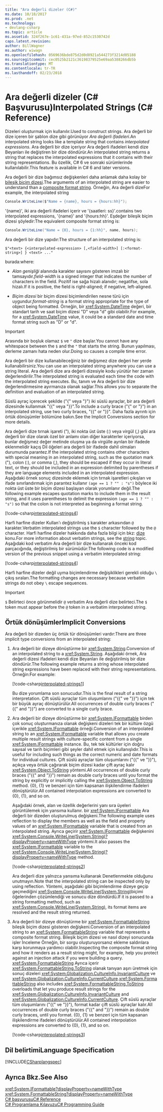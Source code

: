 ```yaml
---
title: "Ara değerli dizeler (C#)"
ms.date: 10/18/2017
ms.prod: .net
ms.technology:
- devlang-csharp
ms.topic: article
ms.assetid: 324f267e-1c61-431a-97ed-852c1530742d
caps.latest.revision: 
author: BillWagner
ms.author: wiwagn
ms.openlocfilehash: 0569636bde875d2d0d8921a544273f3214d05188
ms.sourcegitcommit: cec0525b2121c36198379525e69aa5388266db5b
ms.translationtype: MT
ms.contentlocale: tr-TR
ms.lasthandoff: 02/23/2018
---
```

# <a name="interpolated-strings-c-reference"></a><span data-ttu-id="40e9c-102">Ara değerli dizeler (C# Başvurusu)</span><span class="sxs-lookup"><span data-stu-id="40e9c-102">Interpolated Strings (C# Reference)</span></span>

<span data-ttu-id="40e9c-103">Dizeleri oluşturmak için kullanılır.</span><span class="sxs-lookup"><span data-stu-id="40e9c-103">Used to construct strings.</span></span>  <span data-ttu-id="40e9c-104">Ara değerli bir dize içeren bir şablon dize gibi görünüyor *Ara değerli ifadeleri*.</span><span class="sxs-lookup"><span data-stu-id="40e9c-104">An interpolated string looks like a template string that contains *interpolated expressions*.</span></span>  <span data-ttu-id="40e9c-105">Ara değerli bir dize içeriyor Ara değerli ifadeleri kendi dize Beyanları ile değiştiren bir dize döndürür.</span><span class="sxs-lookup"><span data-stu-id="40e9c-105">An interpolated string returns a string that replaces the interpolated expressions that it contains with their string representations.</span></span> <span data-ttu-id="40e9c-106">Bu özellik, C# 6 ve sonraki sürümlerinde kullanılabilir.</span><span class="sxs-lookup"><span data-stu-id="40e9c-106">This feature is available in C# 6 and later versions.</span></span>

<span data-ttu-id="40e9c-107">Ara değerli bir dize bağımsız değişkenleri daha anlamak daha kolay bir [bileşik biçim dizesi](../../../standard/base-types/composite-formatting.md#composite-format-string).</span><span class="sxs-lookup"><span data-stu-id="40e9c-107">The arguments of an interpolated string are easier to understand than a [composite format string](../../../standard/base-types/composite-formatting.md#composite-format-string).</span></span>  <span data-ttu-id="40e9c-108">Örneğin, Ara değerli dize</span><span class="sxs-lookup"><span data-stu-id="40e9c-108">For example, the interpolated string</span></span>  
  
```csharp  
Console.WriteLine($"Name = {name}, hours = {hours:hh}");
```  
<span data-ttu-id="40e9c-109">'{name}', iki ara değerli ifadeleri içerir ve '{saatleri: ss}'.</span><span class="sxs-lookup"><span data-stu-id="40e9c-109">contains two interpolated expressions, '{name}' and '{hours:hh}'.</span></span> <span data-ttu-id="40e9c-110">Eşdeğer bileşik biçim dizesi şöyledir:</span><span class="sxs-lookup"><span data-stu-id="40e9c-110">The equivalent composite format string is:</span></span>

```csharp
Console.WriteLine("Name = {0}, hours = {1:hh}", name, hours); 
```  

<span data-ttu-id="40e9c-111">Ara değerli bir dize yapıdır:</span><span class="sxs-lookup"><span data-stu-id="40e9c-111">The structure of an interpolated string is:</span></span>  
  
```  
$"<text> {<interpolated-expression> [,<field-width>] [:<format-string>] } <text> ..."  
```  

<span data-ttu-id="40e9c-112">burada:</span><span class="sxs-lookup"><span data-stu-id="40e9c-112">where:</span></span> 

- <span data-ttu-id="40e9c-113">*Alan genişliği* alanında karakter sayısını gösteren imzalı bir tamsayıdır.</span><span class="sxs-lookup"><span data-stu-id="40e9c-113">*field-width* is a signed integer that indicates the number of characters in the field.</span></span> <span data-ttu-id="40e9c-114">Pozitif ise sağa hizalı alanıdır; negatifse, sola hizalı.</span><span class="sxs-lookup"><span data-stu-id="40e9c-114">If it is positive, the field is right-aligned; if negative, left-aligned.</span></span> 

- <span data-ttu-id="40e9c-115">*Biçim dizesi* bir biçim dizesi biçimlendirilen nesne türü için uygundur.</span><span class="sxs-lookup"><span data-stu-id="40e9c-115">*format-string* is a format string appropriate for the type of object being formatted.</span></span> <span data-ttu-id="40e9c-116">Örneğin, bir <xref:System.DateTime> değeri, bir standart tarih ve saat biçim dizesi "D" veya "d" gibi olabilir.</span><span class="sxs-lookup"><span data-stu-id="40e9c-116">For example, for a <xref:System.DateTime> value, it could be a standard date and time format string such as "D" or "d".</span></span>

> [!IMPORTANT]
> <span data-ttu-id="40e9c-117">Arasında bir boşluk olamaz `$` ve `"` dize başlar.</span><span class="sxs-lookup"><span data-stu-id="40e9c-117">You cannot have any whitespace between the `$` and the `"` that starts the string.</span></span> <span data-ttu-id="40e9c-118">Bunun yapılması, derleme zamanı hata neden olur.</span><span class="sxs-lookup"><span data-stu-id="40e9c-118">Doing so causes a compile time error.</span></span>

 <span data-ttu-id="40e9c-119">Ara değerli bir dize kullanabileceğiniz bir değişmez dize değeri her yerde kullanabilirsiniz.</span><span class="sxs-lookup"><span data-stu-id="40e9c-119">You can use an interpolated string anywhere you can use a string literal.</span></span>  <span data-ttu-id="40e9c-120">Ara değerli dize ara değerli dizesiyle kodu yürütür her zaman değerlendirilir.</span><span class="sxs-lookup"><span data-stu-id="40e9c-120">The interpolated string is evaluated each time the code with the interpolated string executes.</span></span> <span data-ttu-id="40e9c-121">Bu, tanım ve Ara değerli bir dize değerlendirmesine ayırmanıza olanak sağlar.</span><span class="sxs-lookup"><span data-stu-id="40e9c-121">This allows you to separate the definition and evaluation of an interpolated string.</span></span>  
  
 <span data-ttu-id="40e9c-122">Süslü ayraç içerecek şekilde ("{" veya "}") iki süslü ayraçlar, bir ara değerli dizesinde kullanmak "{{" veya "}}".</span><span class="sxs-lookup"><span data-stu-id="40e9c-122">To include a curly brace ("{" or "}") in an interpolated string, use two curly braces, "{{" or "}}".</span></span>  <span data-ttu-id="40e9c-123">Daha fazla ayrıntı için örtük dönüşümler bölümüne bakın.</span><span class="sxs-lookup"><span data-stu-id="40e9c-123">See the Implicit Conversions section for more details.</span></span>  

<span data-ttu-id="40e9c-124">Ara değerli dize tırnak işareti ("), iki nokta üst üste (:) veya virgül (,) gibi ara değerli bir dize olarak özel bir anlamı olan diğer karakterler içeriyorsa, bunlar değişmez değer metinde oluşma ya da virgülle ayrılan bir ifadede eklenmelidir kaçış Dil öğeleri ara değerli bir ifadede dahil olmaları durumunda parantez.</span><span class="sxs-lookup"><span data-stu-id="40e9c-124">If the interpolated string contains other characters with special meaning in an interpolated string, such as the quotation mark ("), colon (:), or comma (,), they should be escaped if they occur in literal text, or they should be included in an expression delimited by parentheses if they are language elements included in an interpolated expression.</span></span> <span data-ttu-id="40e9c-125">Aşağıdaki örnek sonuç dizesinde eklemek için tırnak işaretleri çıkışları ve ifade sınırlandırmak için parantez kullanır `(age == 1 ? "" : "s")` böylece iki nokta üst üste bir biçim dizesi başlayan olarak yorumlanır değil.</span><span class="sxs-lookup"><span data-stu-id="40e9c-125">The following example escapes quotation marks to include them in the result string, and it uses parentheses to delimit the expression `(age == 1 ? "" : "s")` so that the colon is not interpreted as beginning a format string.</span></span>

[!code-csharp[interpolated-strings4](../../../../samples/snippets/csharp/language-reference/keywords/interpolated-strings4.cs#1)]  

<span data-ttu-id="40e9c-126">Harfi harfine dizeler Kullan'ı değiştirilmiş `$` karakter arkasından `@` karakter.</span><span class="sxs-lookup"><span data-stu-id="40e9c-126">Verbatim interpolated strings use the `$` character followed by the `@` character.</span></span> <span data-ttu-id="40e9c-127">Harfi harfine dizeler hakkında daha fazla bilgi için bkz: [dize](string.md) konu.</span><span class="sxs-lookup"><span data-stu-id="40e9c-127">For more information about verbatim strings, see the [string](string.md) topic.</span></span> <span data-ttu-id="40e9c-128">Aşağıdaki kod verbatim Ara değerli bir dize kullanarak önceki kod parçacığında, değiştirilmiş bir sürümüdür:</span><span class="sxs-lookup"><span data-stu-id="40e9c-128">The following code is a modified version of the previous snippet using a verbatim interpolated string:</span></span>

[!code-csharp[interpolated-strings4](../../../../samples/snippets/csharp/language-reference/keywords/interpolated-strings5.cs#1)]  

<span data-ttu-id="40e9c-129">Harfi harfine dizeler değil uyma biçimlendirme değişiklikleri gerekli olduğu `\` çıkış sıraları.</span><span class="sxs-lookup"><span data-stu-id="40e9c-129">The formatting changes are necessary because verbatim strings do not obey `\` escape sequences.</span></span>

> [!IMPORTANT]
> <span data-ttu-id="40e9c-130">`$` Belirteci önce görünmelidir `@` verbatim Ara değerli dize belirteci.</span><span class="sxs-lookup"><span data-stu-id="40e9c-130">The `$` token must appear before the `@` token in a verbatim interpolated string.</span></span>


## <a name="implicit-conversions"></a><span data-ttu-id="40e9c-131">Örtük dönüşümler</span><span class="sxs-lookup"><span data-stu-id="40e9c-131">Implicit Conversions</span></span>  

<span data-ttu-id="40e9c-132">Ara değerli bir dizeden üç örtük tür dönüşümleri vardır:</span><span class="sxs-lookup"><span data-stu-id="40e9c-132">There are three implicit type conversions from an interpolated string:</span></span>  

1. <span data-ttu-id="40e9c-133">Ara değerli bir dizeye dönüştürme bir <xref:System.String>.</span><span class="sxs-lookup"><span data-stu-id="40e9c-133">Conversion of an interpolated string to a <xref:System.String>.</span></span> <span data-ttu-id="40e9c-134">Aşağıdaki örnek, Ara değerli dizesi ifadeleri kendi dize Beyanları ile değiştirilmiş bir dize döndürür.</span><span class="sxs-lookup"><span data-stu-id="40e9c-134">The following example returns a string whose interpolated string expressions have been replaced with their string representations.</span></span> <span data-ttu-id="40e9c-135">Örneğin:</span><span class="sxs-lookup"><span data-stu-id="40e9c-135">For example:</span></span>

   [!code-csharp[interpolated-strings1](../../../../samples/snippets/csharp/language-reference/keywords/interpolated-strings1.cs#1)]  

   <span data-ttu-id="40e9c-136">Bu dize yorumlama son sonucudur.</span><span class="sxs-lookup"><span data-stu-id="40e9c-136">This is the final result of a string interpretation.</span></span> <span data-ttu-id="40e9c-137">Çift süslü ayraçlar tüm oluşumlarını ("{{" ve "}}") için tek bir büyük ayraç dönüştürülür.</span><span class="sxs-lookup"><span data-stu-id="40e9c-137">All occurrences of double curly braces ("{{" and "}}") are converted to a single curly brace.</span></span> 

2. <span data-ttu-id="40e9c-138">Ara değerli bir dizeye dönüştürme bir <xref:System.IFormattable> birden çok sonuç oluşturmanıza olanak değişkeni dizeleri tek bir kültüre özgü içerikle <xref:System.IFormattable> örneği.</span><span class="sxs-lookup"><span data-stu-id="40e9c-138">Conversion of an interpolated string to an <xref:System.IFormattable> variable that allows you create multiple result strings with culture-specific content from a single <xref:System.IFormattable> instance.</span></span> <span data-ttu-id="40e9c-139">Bu, tek tek kültürler için doğru sayısal ve tarih biçimleri gibi şeyler dahil etmek için kullanışlıdır.</span><span class="sxs-lookup"><span data-stu-id="40e9c-139">This is useful for including such things as the correct numeric and date formats for individual cultures.</span></span>  <span data-ttu-id="40e9c-140">Çift süslü ayraçlar tüm oluşumlarını ("{{" ve "}}"), açıkça veya örtük çağırarak biçim dizesi kadar çift ayraç kalır <xref:System.Object.ToString> yöntemi.</span><span class="sxs-lookup"><span data-stu-id="40e9c-140">All occurrences of double curly braces ("{{" and "}}") remain as double curly braces until you format the string by explicitly or implicitly calling the <xref:System.Object.ToString> method.</span></span>  <span data-ttu-id="40e9c-141">{0}, {1} ve benzeri için tüm kapsanan ilişkilendirme ifadeleri dönüştürülür.</span><span class="sxs-lookup"><span data-stu-id="40e9c-141">All contained interpolation expressions are converted to {0}, {1}, and so on.</span></span>  

   <span data-ttu-id="40e9c-142">Aşağıdaki örnek, alan ve özellik değerlerini yanı sıra üyeleri görüntülemek için yansıma kullanır. bir <xref:System.IFormattable> Ara değerli bir dizeden oluşturulmuş değişkeni.</span><span class="sxs-lookup"><span data-stu-id="40e9c-142">The following example uses reflection to display the members as well as the field and property values of an <xref:System.IFormattable> variable that is created from an interpolated string.</span></span> <span data-ttu-id="40e9c-143">Ayrıca geçirir <xref:System.IFormattable> değişkenini <xref:System.Console.WriteLine(System.String)?displayProperty=nameWithType> yöntemi.</span><span class="sxs-lookup"><span data-stu-id="40e9c-143">It also passes the <xref:System.IFormattable> variable to the <xref:System.Console.WriteLine(System.String)?displayProperty=nameWithType> method.</span></span>

   [!code-csharp[interpolated-strings2](../../../../samples/snippets/csharp/language-reference/keywords/interpolated-strings2.cs#1)]  

   <span data-ttu-id="40e9c-144">Ara değerli dize yalnızca yansıma kullanarak Denetlenmekte olduğunu unutmayın.</span><span class="sxs-lookup"><span data-stu-id="40e9c-144">Note that the interpolated string can be inspected only by using reflection.</span></span> <span data-ttu-id="40e9c-145">Yöntemi, aşağıdaki gibi biçimlendirme dizeye geçip geçmediğini <xref:System.Console.WriteLine(System.String)>biçimi öğelerinden çözümlendiği ve sonucu dize döndürdü.</span><span class="sxs-lookup"><span data-stu-id="40e9c-145">If it is passed to a string formatting method, such as <xref:System.Console.WriteLine(System.String)>, its format items are resolved and the result string returned.</span></span> 

3. <span data-ttu-id="40e9c-146">Ara değerli bir dizeye dönüştürme bir <xref:System.FormattableString> bileşik biçim dizesi gösteren değişkeni.</span><span class="sxs-lookup"><span data-stu-id="40e9c-146">Conversion of an interpolated string to an <xref:System.FormattableString> variable that represents a composite format string.</span></span> <span data-ttu-id="40e9c-147">Bileşik biçim dizesi ve nasıl dizeyi sonucunda işler İnceleme Örneğin, bir sorgu oluşturuyorsanız ekleme saldırılara karşı korunmaya yardımcı olabilir.</span><span class="sxs-lookup"><span data-stu-id="40e9c-147">Inspecting the composite format string and how it renders as a result string might, for example, help you protect against an injection attack if you were building a query.</span></span> <span data-ttu-id="40e9c-148"><xref:System.FormattableString> Ayrıca içerir <xref:System.FormattableString.ToString> olanak tanıyan aşırı üretmek için sonuç dizeleri <xref:System.Globalization.CultureInfo.InvariantCulture> ve <xref:System.Globalization.CultureInfo.CurrentCulture>.</span><span class="sxs-lookup"><span data-stu-id="40e9c-148"><xref:System.FormattableString> also includes <xref:System.FormattableString.ToString> overloads that let you produce result strings for the <xref:System.Globalization.CultureInfo.InvariantCulture> and <xref:System.Globalization.CultureInfo.CurrentCulture>.</span></span>  <span data-ttu-id="40e9c-149">Çift süslü ayraçlar tüm oluşumlarını ("{{" ve "}}"), format kadar çift süslü ayraçlar kalır.</span><span class="sxs-lookup"><span data-stu-id="40e9c-149">All occurrences of double curly braces ("{{" and "}}") remain as double curly braces, until you format.</span></span>  <span data-ttu-id="40e9c-150">{0}, {1} ve benzeri için tüm kapsanan ilişkilendirme ifadeleri dönüştürülür.</span><span class="sxs-lookup"><span data-stu-id="40e9c-150">All contained interpolation expressions are converted to {0}, {1}, and so on.</span></span>  

   [!code-csharp[interpolated-strings3](../../../../samples/snippets/csharp/language-reference/keywords/interpolated-strings3.cs#1)]  

## <a name="language-specification"></a><span data-ttu-id="40e9c-151">Dil belirtimi</span><span class="sxs-lookup"><span data-stu-id="40e9c-151">Language Specification</span></span>  
 [!INCLUDE[CSharplangspec](~/includes/csharplangspec-md.md)]  
  
## <a name="see-also"></a><span data-ttu-id="40e9c-152">Ayrıca Bkz.</span><span class="sxs-lookup"><span data-stu-id="40e9c-152">See Also</span></span>  
 <xref:System.IFormattable?displayProperty=nameWithType>  
 <xref:System.FormattableString?displayProperty=nameWithType>  
 [<span data-ttu-id="40e9c-153">C# başvurusu</span><span class="sxs-lookup"><span data-stu-id="40e9c-153">C# Reference</span></span>](../../../csharp/language-reference/index.md)  
 [<span data-ttu-id="40e9c-154">C# Programlama Kılavuzu</span><span class="sxs-lookup"><span data-stu-id="40e9c-154">C# Programming Guide</span></span>](../../../csharp/programming-guide/index.md)
